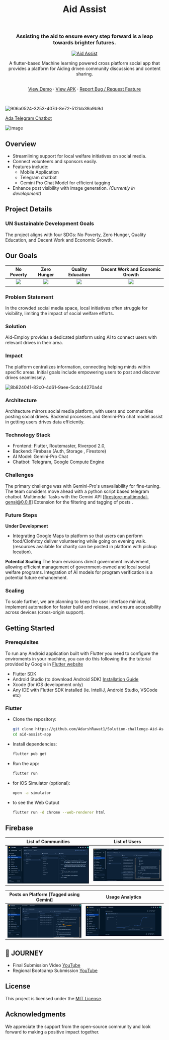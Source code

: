<h1 align="center">Aid Assist</h1> <br>
<h3 align="center"> Assisting the aid to ensure every step forward is a leap towards brighter futures. </h3>
<p align="center">
  <a href="https://github.com/AKACHI-4/Aid-Employ/releases">
    <img wwidth="120" height="120" alt="Aid Assist" src="https://github.com/AdarshRawat1/Solution-challenge-Flutter/assets/100958893/064dd7be-022b-4920-9ab2-412f283a1b1e">
  </a>
</p>

<p align="center">
  A flutter-based Machine learning powered cross platform social app that provides a platform for Aiding driven community discussions and content sharing. 
</p>

 <p align="center">
    <br />
    <a href="https://drive.google.com/file/d/1Ljn3FPYshn7CR5IN_f8OcxU-pO9WF7yq/view?usp=sharing">View Demo</a>
    ·
   <a href="./Aid-Employ-MVP.apk">View APK</a>
    ·
    <a href="https://github.com/AdarshRawat1/Solution-challenge-Aid-Assist/issues">Report Bug / Request Feature</a> 
  </p>

<br>

![906a0524-3253-407d-8e72-512bb39a9b9d](https://github.com/AKACHI-4/Aid-Employ/assets/99159580/531b33d4-b0fd-4f86-bd88-d7885288e5b4)


[Ada Telegram Chatbot](https://t.me/Ada_R01_bot)

![image](https://github.com/AdarshRawat1/Aid-Assist/assets/100958893/dad9ad43-45d3-4712-a29d-41010e12a74e)

## Overview

- Streamlining support for local welfare initiatives on social media.
- Connect volunteers and sponsors easily.
- Features include:
  - Mobile Application
  - Telegram chatbot
  - Gemini Pro Chat Model for efficient tagging
- Enhance post visibility with image generation. _(Currently in development)_

## Project Details
### UN Sustainable Development Goals

The project aligns with four SDGs: No Poverty, Zero Hunger, Quality Education, and Decent Work and Economic Growth.
<!-- GOALS -->
## Our Goals
No Poverty               | Zero Hunger             |   Quality Education                  |  Decent Work and Economic Growth
:-------------------------:|:-------------------------:|:-------------------------:|:-------------------------:|
![](https://developers.google.com/community/images/gdsc-solution-challenge/goal-01_480.png?raw=true)|![](https://developers.google.com/community/images/gdsc-solution-challenge/goal-02_480.png?raw=true)|![](https://developers.google.com/community/images/gdsc-solution-challenge/goal-04_480.png?raw=tru)|![](https://developers.google.com/community/images/gdsc-solution-challenge/goal-08_480.png?raw=true)|

### Problem Statement

In the crowded social media space, local initiatives often struggle for visibility, limiting the impact of social welfare efforts.

### Solution

Aid-Employ provides a dedicated platform using AI to connect users with relevant drives in their area.

### Impact

The platform centralizes information, connecting helping minds within specific areas. Initial goals include empowering users to post and discover drives seamlessely.

![8b824041-82c0-4d61-9aee-5cdc44270a4d](https://github.com/AKACHI-4/Aid-Employ/assets/99159580/4c4ee604-0c73-42db-b0ef-5ceaffdc592b)

### Architecture

Architecture mirrors social media platform, with users and communities posting social drives. Backend processes and Gemini-Pro chat model assist in getting users drives data efficiently.

### Technology Stack

- Frontend: Flutter, Routemaster, Riverpod 2.0,
- Backend: Firebase (Auth, Storage , Firestore)
- AI Model: Gemini-Pro Chat
- Chatbot: Telegram, Google Compute Engine

### Challenges
The primary challenge was with Gemini-Pro's unavailability for fine-tuning. The team considers move ahead with a python script based telegram chatbot.
Multimodal Tasks with the Gemini API [firestore-multimodal-genai@0.0.8] Extension for the filtering and tagging of posts .

### Future Steps
**Under Development**
-  Integrating Google Maps to platform so that users can perform food/Cloth/toy deliver volunteering while going on evening walk. (resources available for charity can be posted in platform with pickup location).

**Potential Scaling**
The team envisions direct government involvement, allowing efficient management of government-owned and local social welfare programs. 
Integration of AI models for program verification is a potential future enhancement.

### Scaling

To scale further, we are planning to keep the user interface minimal, implement automation for faster build and release, and ensure accessibility across devices (cross-origin support).

## Getting Started

### Prerequisites

To run any Android application built with Flutter you need to configure the enviroments in your machine, you can do this following the the tutorial provided by Google in [Flutter website](https://flutter.dev/docs/get-started/install)

- Flutter SDK
- Android Studio (to download Android SDK) [Installation Guide](https://developer.android.com/studio/install) 
- Xcode (for iOS development only) 
- Any IDE with Flutter SDK installed (ie. IntelliJ, Android Studio, VSCode etc)

### Flutter

- Clone the repository:
  ```bash
  git clone https://github.com/AdarshRawat1/Solution-challenge-Aid-Assist.git
  cd aid-assist-app
  ```
- Install dependencies:
  ```bash
  flutter pub get
  ```
- Run the app:
  ```bash
  flutter run
  ```
- for iOS Simulator (optional):
  ```bash
  open -a simulator
  ```
- to see the Web Output
  ```bash
  flutter run -d chrome --web-renderer html
  ```

<!-- FIREBASE -->
## Firebase

List of Communities             | List of Users 
:-------------------------:|:-------------------------:|
![](https://github.com/AdarshRawat1/Aid-Assist/blob/main/Screenshots/Firebase_1.png?raw=true)|![](https://github.com/AdarshRawat1/Aid-Assist/blob/main/Screenshots/Firebase_3.png?raw=true)|

Posts on Platform [Tagged using Gemini]             | Usage Analytics
:-------------------------:|:-------------------------:|
![](https://github.com/AdarshRawat1/Aid-Assist/blob/main/Screenshots/Firebase_2.png?raw=true)|![](https://github.com/AdarshRawat1/Aid-Assist/blob/main/Screenshots/Firebase_4.png?raw=true)|



<!-- YOUTUBE -->
## 📌 JOURNEY
- Final Submission Video [YouTube](https://youtu.be/YZhykdsAA7E)
- Regional Bootcamp Submission [YouTube](https://youtu.be/e0kt3fsICAI)

## License

This project is licensed under the [MIT License](./LICENSE).

## Acknowledgments

We appreciate the support from the open-source community and look forward to making a positive impact together.
